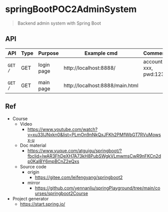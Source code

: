 # springBootPOC2AdminSystem
> Backend admin system with Spring Boot

## API

| API | Type | Purpose | Example cmd | Comment|
| ----- | -------- | ---- | ----- | ---- |
| `GET /` | GET | login page | http://localhost:8888/ |account: xxx, pwd:123|
| `GET /` | GET | main page | http://localhost:8888/main.html ||

## Ref

- Course
    - Video
        - https://www.youtube.com/watch?v=xu33IJNxkn0&list=PLmOn9nNkQxJFKh2PMfWbGT7RVuMowsx-u
    - Doc material
        - https://www.yuque.com/atguigu/springboot/?fbclid=IwAR3FhDeXH7A73kH8PubSWgkVLmwmsCwR9nFKCn2dp0KalBY6mpBCnZ2eQxs
    - Source code
        - origin
            - https://gitee.com/leifengyang/springboot2
        - mirror
            - https://github.com/yennanliu/springPlayground/tree/main/courses/springboot2Course
- Project generator
    - https://start.spring.io/